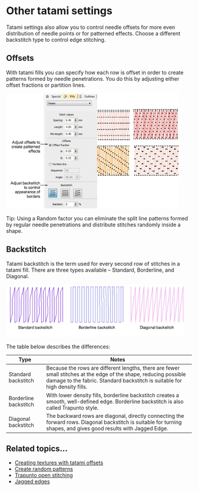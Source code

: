 # Other tatami settings

Tatami settings also allow you to control needle offsets for more even distribution of needle points or for patterned effects. Choose a different backstitch type to control edge stitching.

## Offsets

With tatami fills you can specify how each row is offset in order to create patterns formed by needle penetrations. You do this by adjusting either offset fractions or partition lines.

![stitches00093.png](assets/stitches00093.png)

Tip: Using a Random factor you can eliminate the split line patterns formed by regular needle penetrations and distribute stitches randomly inside a shape.

## Backstitch

Tatami backstitch is the term used for every second row of stitches in a tatami fill. There are three types available – Standard, Borderline, and Diagonal.

![stitches00096.png](assets/stitches00096.png)

The table below describes the differences:

| Type                  | Notes                                                                                                                                                                                            |
| --------------------- | ------------------------------------------------------------------------------------------------------------------------------------------------------------------------------------------------ |
| Standard backstitch   | Because the rows are different lengths, there are fewer small stitches at the edge of the shape, reducing possible damage to the fabric. Standard backstitch is suitable for high density fills. |
| Borderline backstitch | With lower density fills, borderline backstitch creates a smooth, well-defined edge. Borderline backstitch is also called Trapunto style.                                                        |
| Diagonal backstitch   | The backward rows are diagonal, directly connecting the forward rows. Diagonal backstitch is suitable for turning shapes, and gives good results with Jagged Edge.                               |

## Related topics...

- [Creating textures with tatami offsets](../../Decorative/patterns/Creating_textures_with_tatami_offsets)
- [Create random patterns](../../Decorative/patterns/Create_random_patterns)
- [Trapunto open stitching](../../Decorative/specialty/Trapunto_open_stitching)
- [Jagged edges](../../Decorative/specialty/Jagged_edges)
